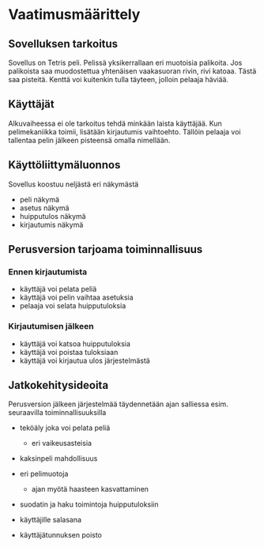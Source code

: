 # Vaatimusmäärittely

## Sovelluksen tarkoitus

Sovellus on Tetris peli. Pelissä yksikerrallaan eri muotoisia palikoita. Jos palikoista saa muodostettua yhtenäisen vaakasuoran rivin, rivi katoaa. Tästä saa pisteitä. Kenttä voi kuitenkin tulla täyteen, jolloin pelaaja häviää.

## Käyttäjät

Alkuvaiheessa ei ole tarkoitus tehdä minkään laista käyttäjää. Kun pelimekaniikka toimii, lisätään kirjautumis vaihtoehto. Tällöin pelaaja voi tallentaa pelin jälkeen pisteensä omalla nimellään.

## Käyttöliittymäluonnos

Sovellus koostuu neljästä eri näkymästä
- peli näkymä
- asetus näkymä
- huipputulos näkymä
- kirjautumis näkymä

## Perusversion tarjoama toiminnallisuus

### Ennen kirjautumista

- käyttäjä voi pelata peliä
- käyttäjä voi pelin vaihtaa asetuksia
- pelaaja voi selata huipputuloksia

### Kirjautumisen jälkeen

- käyttäjä voi katsoa huipputuloksia
- käyttäjä voi poistaa tuloksiaan
- käyttäjä voi kirjautua ulos järjestelmästä

## Jatkokehitysideoita

Perusversion jälkeen järjestelmää täydennetään ajan salliessa esim. seuraavilla toiminnallisuuksilla

- teköäly joka voi pelata peliä
  - eri vaikeusasteisia

- kaksinpeli mahdollisuus

- eri pelimuotoja
  - ajan myötä haasteen kasvattaminen

- suodatin ja haku toimintoja huipputuloksiin

- käyttäjille salasana

- käyttäjätunnuksen poisto

